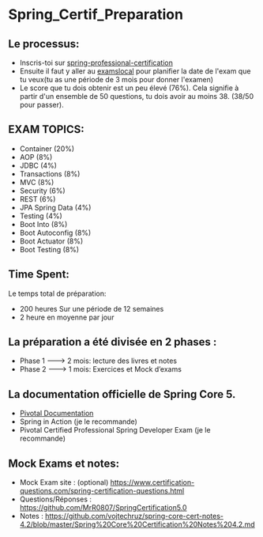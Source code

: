 # Spring_Certif_Preparation

## Le processus:
 
- Inscris-toi sur [spring-professional-certification](https://pivotal.io/training/certification/spring-professional-certification)
- Ensuite il faut y aller au [examslocal](https://www.examslocal.com/) pour planifier la date de l'exam que tu veux(tu as une période de 3 mois pour donner l'examen)
- Le score que tu dois obtenir est un peu élevé (76%). Cela signifie à partir d'un ensemble de 50 questions, tu dois avoir au moins 38. (38/50 pour passer).

## EXAM TOPICS:
- Container (20%)
- AOP (8%)
- JDBC (4%)
- Transactions (8%)
- MVC (8%)
- Security (6%)
- REST (6%)
- JPA Spring Data (4%)
- Testing (4%)
- Boot Into (8%)
- Boot Autoconfig (8%)
- Boot Actuator (8%)
- Boot Testing (8%)


## Time Spent:

 Le temps total de préparation:
- 200 heures Sur une période de 12 semaines
- 2 heure en moyenne par jour

## La préparation a été divisée en 2 phases :

- Phase 1 ---> 2 mois: lecture des livres et notes
- Phase 2 ---> 1 mois: Exercices et Mock d’exams

## La documentation officielle de Spring Core 5.
- [Pivotal Documentation](https://github.com/aalloum/Spring_Tools/tree/master/Spring_Certif_Preparation/Pivotal_Documentation)
- Spring in Action (je le recommande)
- Pivotal Certified Professional Spring Developer Exam (je le recommande)

## Mock Exams et notes:

- Mock Exam site : (optional) https://www.certification-questions.com/spring-certification-questions.html
- Questions/Réponses : https://github.com/MrR0807/SpringCertification5.0
- Notes : https://github.com/vojtechruz/spring-core-cert-notes-4.2/blob/master/Spring%20Core%20Certification%20Notes%204.2.md
